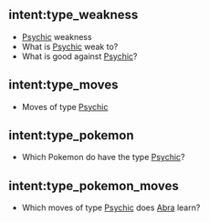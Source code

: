 <!-- Types -->

## intent:type_weakness
- [Psychic](TYPE) weakness
- What is [Psychic](TYPE) weak to?
- What is good against [Psychic](TYPE)?

## intent:type_moves
- Moves of type [Psychic](TYPE)

## intent:type_pokemon
- Which Pokemon do have the type [Psychic](TYPE)?

## intent:type_pokemon_moves
- Which moves of type [Psychic](TYPE) does [Abra](POKEMON) learn?

